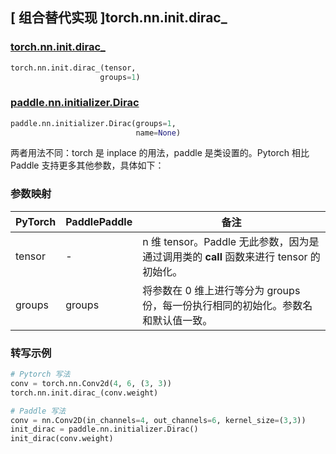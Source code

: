 ## [ 组合替代实现 ]torch.nn.init.dirac_

### [torch.nn.init.dirac_](https://pytorch.org/docs/stable/nn.init.html?highlight=dirac_#torch.nn.init.dirac_)

```python
torch.nn.init.dirac_(tensor,
                    groups=1)
```

### [paddle.nn.initializer.Dirac](https://www.paddlepaddle.org.cn/documentation/docs/zh/develop/api/paddle/nn/initializer/Dirac_cn.html)

```python
paddle.nn.initializer.Dirac(groups=1,
                            name=None)
```

两者用法不同：torch 是 inplace 的用法，paddle 是类设置的。Pytorch 相比 Paddle 支持更多其他参数，具体如下：

### 参数映射
| PyTorch       | PaddlePaddle | 备注                                                   |
| ------------- | ------------ | ------------------------------------------------------ |
| tensor        | -          | n 维 tensor。Paddle 无此参数，因为是通过调用类的 __call__ 函数来进行 tensor 的初始化。    |
| groups        |  groups       | 将参数在 0 维上进行等分为 groups 份，每一份执行相同的初始化。参数名和默认值一致。               |

### 转写示例
```python
# Pytorch 写法
conv = torch.nn.Conv2d(4, 6, (3, 3))
torch.nn.init.dirac_(conv.weight)

# Paddle 写法
conv = nn.Conv2D(in_channels=4, out_channels=6, kernel_size=(3,3))
init_dirac = paddle.nn.initializer.Dirac()
init_dirac(conv.weight)
```

